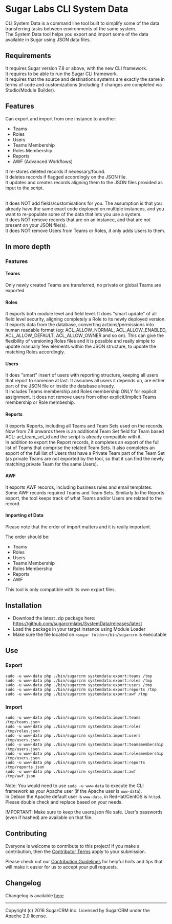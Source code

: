 # Sugar Labs CLI System Data

CLI System Data is a command line tool built to simplify some of the data transferring tasks between environments of the same system.<br />
The System Data tool helps you export and import some of the data available in Sugar using JSON data files.

## Requirements
It requires Sugar version 7.8 or above, with the new CLI framework.<br />
It requires to be able to run the Sugar CLI framework.<br />
It requires that the source and destinations systems are exactly the same in terms of code and customizations (including if changes are completed via Studio/Module Builder).

## Features

Can export and import from one instance to another:
- Teams
- Roles
- Users
- Teams Membership
- Roles Membership
- Reports
- AWF (Advanced Workflows)

It re-stores deleted records if necessary/found.<br />
It deletes records if flagged accordingly on the JSON file.<br />
It updates and creates records aligning them to the JSON files provided as input to the script.<br /><br />

It does NOT add fields/customisations for you. The assumption is that you already have the same exact code deployed on multiple instances, and you want to re-populate some of the data that lets you use a system.<br />
It does NOT remove records that are on an instance, and that are not present on your JSON file(s).<br />
It does NOT remove Users from Teams or Roles, it only adds Users to them.

## In more depth
### Features

#### Teams
Only newly created Teams are transferred, no private or global Teams are exported

#### Roles
It exports both module level and field level. It does "smart update" of all field level security, aligning completely a Role to its newly deployed version.<br />
It exports data from the database, converting actions/permissions into human readable format (eg: ACL_ALLOW_NORMAL, ACL_ALLOW_ENABLED, ACL_ALLOW_DEFAULT, ACL_ALLOW_OWNER and so on). This can give the flexibility of versioning Roles files and it is possible and really simple to update manually few elements within the JSON structure, to update the matching Roles accordingly.

#### Users
It does "smart" insert of users with reporting structure, keeping all users that report to someone at last. It assumes all users it depends on, are either part of the JSON file or inside the database already.<br />
It includes Teams membership and Roles membership ONLY for explicit assignment. It does not remove users from other explicit/implicit Teams membership or Role membeship.

#### Reports
It exports Reports, including all Teams and Team Sets used on the records. Now from 7.8 onwards there is an additional Team Set field for Team based ACL: acl_team_set_id and the script is already compatible with it.<br />
In addition to export the Report records, it completes an export of the full list of Teams that comprise the related Team Sets. It also completes an export of the full list of Users that have a Private Team part of the Team Set (as private Teams are not exported by the tool, so that it can find the newly matching private Team for the same Users).

#### AWF
It exports AWF records, including business rules and email templates.<br />
Some AWF records required Teams and Team Sets. Similarly to the Reports export, the tool keeps track of what Teams and/or Users are related to the record. 

#### Importing of Data

Please note that the order of import matters and it is really important.

The order should be:
- Teams
- Roles
- Users
- Teams Membership
- Roles Membership
- Reports
- AWF

This tool is only compatible with its own export files.

## Installation
* Download the latest .zip package here: https://github.com/sugarcrmlabs/SystemData/releases/latest
* Load the package in your target instance using Module Loader
* Make sure the file located on `<sugar folder>/bin/sugarcrm` is executable

## Use

### Export
`sudo -u www-data php ./bin/sugarcrm systemdata:export:teams /tmp`<br />
`sudo -u www-data php ./bin/sugarcrm systemdata:export:roles /tmp`<br />
`sudo -u www-data php ./bin/sugarcrm systemdata:export:users /tmp`<br />
`sudo -u www-data php ./bin/sugarcrm systemdata:export:reports /tmp`<br />
`sudo -u www-data php ./bin/sugarcrm systemdata:export:awf /tmp`<br />


### Import
`sudo -u www-data php ./bin/sugarcrm systemdata:import:teams /tmp/teams.json`<br />
`sudo -u www-data php ./bin/sugarcrm systemdata:import:roles /tmp/roles.json`<br />
`sudo -u www-data php ./bin/sugarcrm systemdata:import:users /tmp/users.json`<br />
`sudo -u www-data php ./bin/sugarcrm systemdata:import:teamsmembership /tmp/users.json`<br />
`sudo -u www-data php ./bin/sugarcrm systemdata:import:rolesmembership /tmp/users.json`<br />
`sudo -u www-data php ./bin/sugarcrm systemdata:import:reports /tmp/reports.json`<br />
`sudo -u www-data php ./bin/sugarcrm systemdata:import:awf /tmp/awf.json`<br />

Note: You would need to use `sudo -u www-data` to execute the CLI framework as your Apache user (if the Apache user is `www-data`).<br />
In Debian the Apache default user is `www-data`, in RedHat/CentOS is `httpd`. Please double check and replace based on your needs.


IMPORTANT: Make sure to keep the users.json file safe. User's passwords (even if hashed) are available on that file.

## Contributing
Everyone is welcome to contribute to this project! If you make a contribution, then the [Contributor Terms](CONTRIBUTOR_TERMS.pdf) apply to your submission.

Please check out our [Contribution Guidelines](CONTRIBUTING.md) for helpful hints and tips that will make it easier for us to accept your pull requests.


## Changelog

Changelog is available [here](CHANGELOG.md)

-----
Copyright (c) 2016 SugarCRM Inc. Licensed by SugarCRM under the Apache 2.0 license.
